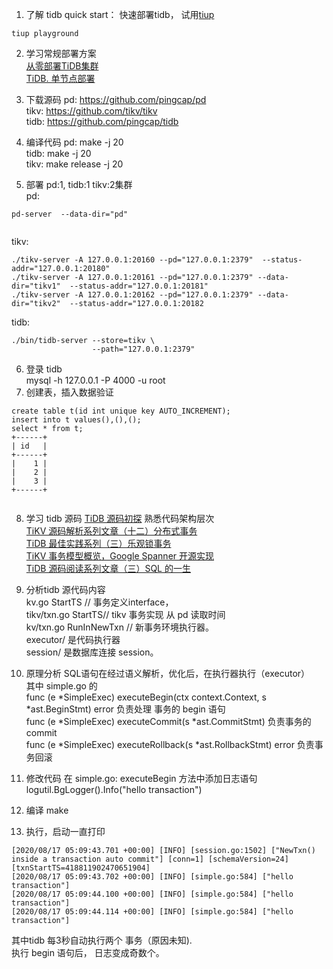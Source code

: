 1. 了解 tidb
 quick start： 快速部署tidb， 试用[tiup](https://docs.pingcap.com/zh/tidb/stable/quick-start-with-tidb)
 ```
 tiup playground
```
2. 学习常规部署方案  
[从零部署TiDB集群](http://blog.itpub.net/69908602/viewspace-2670574/)  
[TiDB. 单节点部署](https://www.jianshu.com/p/61a2838ae8db)  
  
3. 下载源码
pd: https://github.com/pingcap/pd  
tikv: https://github.com/tikv/tikv  
tidb: https://github.com/pingcap/tidb  
4. 编译代码
pd: make -j 20  
tidb: make -j 20  
tikv: make release -j 20  

5. 部署 pd:1, tidb:1 tikv:2集群  
pd:  
```
pd-server  --data-dir="pd" 
         
```
tikv:   
```
./tikv-server -A 127.0.0.1:20160 --pd="127.0.0.1:2379"  --status-addr="127.0.0.1:20180"
./tikv-server -A 127.0.0.1:20161 --pd="127.0.0.1:2379" --data-dir="tikv1"  --status-addr="127.0.0.1:20181"
./tikv-server -A 127.0.0.1:20162 --pd="127.0.0.1:2379" --data-dir="tikv2"  --status-addr="127.0.0.1:20182
```  
tidb:  
```
./bin/tidb-server --store=tikv \
                  --path="127.0.0.1:2379"
```  
6. 登录 tidb  
 mysql -h 127.0.0.1 -P 4000 -u root  
7. 创建表，插入数据验证  
```
create table t(id int unique key AUTO_INCREMENT);
insert into t values(),(),();
select * from t;
+------+
| id   |
+------+
|    1 |
|    2 |
|    3 |
+------+
 
```

8. 学习 tidb 源码 
[TiDB 源码初探](https://segmentfault.com/a/1190000008083158) 熟悉代码架构层次  
[TiKV 源码解析系列文章（十二）分布式事务](https://pingcap.com/blog-cn/tikv-source-code-reading-12/)  
[TiDB 最佳实践系列（三）乐观锁事务](https://pingcap.com/blog-cn/best-practice-optimistic-transaction/)  
[TiKV 事务模型概览，Google Spanner 开源实现](https://pingcap.com/blog-cn/tidb-transaction-model/)  
[TiDB 源码阅读系列文章（三）SQL 的一生](https://pingcap.com/blog-cn/tidb-source-code-reading-3/)  


9. 分析tidb 源代码内容  
kv.go StartTS // 事务定义interface，  
tikv/txn.go StartTS// tikv 事务实现 从 pd 读取时间  
kv/txn.go RunInNewTxn // 新事务环境执行器。   
executor/ 是代码执行器  
session/ 是数据库连接 session。  

10. 原理分析
SQL语句在经过语义解析，优化后，在执行器执行（executor）  
其中 simple.go 的   
func (e *SimpleExec) executeBegin(ctx context.Context, s *ast.BeginStmt) error  负责处理 事务的 begin 语句  
func (e *SimpleExec) executeCommit(s *ast.CommitStmt)  负责事务的 commit  
func (e *SimpleExec) executeRollback(s *ast.RollbackStmt) error  负责事务回滚  


10. 修改代码
在 simple.go: executeBegin 方法中添加日志语句  
	logutil.BgLogger().Info("hello transaction")  
11. 编译 make  
12. 执行，启动一直打印   
```
[2020/08/17 05:09:43.701 +00:00] [INFO] [session.go:1502] ["NewTxn() inside a transaction auto commit"] [conn=1] [schemaVersion=24] [txnStartTS=418811902470651904]
[2020/08/17 05:09:43.702 +00:00] [INFO] [simple.go:584] ["hello transaction"]
[2020/08/17 05:09:44.100 +00:00] [INFO] [simple.go:584] ["hello transaction"]
[2020/08/17 05:09:44.114 +00:00] [INFO] [simple.go:584] ["hello transaction"]
```
其中tidb 每3秒自动执行两个 事务（原因未知).   
执行 begin 语句后， 日志变成奇数个。   


